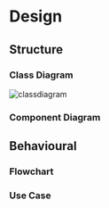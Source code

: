 # Design

## Structure
### Class Diagram
![classdiagram](https://user-images.githubusercontent.com/98875082/152681058-b369bd05-175f-416e-9b1a-e7111b12d2da.jpeg)
### Component Diagram

## Behavioural
### Flowchart
### Use Case

